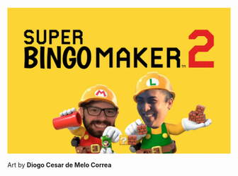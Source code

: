 ![super-bingo-maker-2-splash](profile/super-bingo-maker-2-splash.png)

Art by **Diogo Cesar de Melo Correa**
